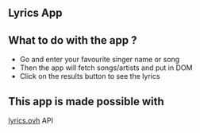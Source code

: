 ## Lyrics App

## What to do with the app ?

- Go and enter your favourite singer name or song
- Then the app will fetch songs/artists and put in DOM
- Click on the results button to see the lyrics

## This app is made possible with

[lyrics.ovh](https://lyrics.ovh) API
